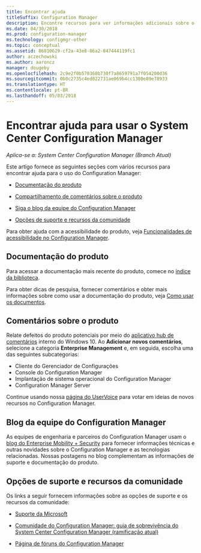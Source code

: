 ```yaml
---
title: Encontrar ajuda
titleSuffix: Configuration Manager
description: Encontre recursos para ver informações adicionais sobre o System Center Configuration Manager.
ms.date: 04/30/2018
ms.prod: configuration-manager
ms.technology: configmgr-other
ms.topic: conceptual
ms.assetid: 86810629-cf2a-43e8-86a2-847444119fc1
author: aczechowski
ms.author: aaroncz
manager: dougeby
ms.openlocfilehash: 2c9e2f0b570360b730f7a8659791a7f054200d36
ms.sourcegitcommit: 0b0c2735c4ed822731ae069b4cc1380e89e78933
ms.translationtype: HT
ms.contentlocale: pt-BR
ms.lasthandoff: 05/03/2018
---
```

# <a name="find-help-for-using-system-center-configuration-manager"></a>Encontrar ajuda para usar o System Center Configuration Manager

*Aplica-se a: System Center Configuration Manager (Branch Atual)*

Este artigo fornece as seguintes seções com vários recursos para encontrar ajuda para o uso do Configuration Manager:  

- [Documentação do produto](#bkmk_Info)  

- [Compartilhamento de comentários sobre o produto](#product-feedback)  

- [Siga o blog da equipe do Configuration Manager](#BKMK_ProductGroupBlog)  

- [Opções de suporte e recursos da comunidade](#BKMK_SupportOptions)  

Para obter ajuda com a acessibilidade do produto, veja [Funcionalidades de acessibilidade no Configuration Manager](../../core/understand/accessibility-features.md).  


##  <a name="bkmk_Info"></a> Documentação do produto  

Para acessar a documentação mais recente do produto, comece no [índice da biblioteca](https://docs.microsoft.com/sccm/).  

<a name="BKMK_SearchTips"></a>  

Para obter dicas de pesquisa, fornecer comentários e obter mais informações sobre como usar a documentação do produto, veja [Como usar os documentos](/sccm/core/understand/use-docs).  



## <a name="product-feedback"></a>Comentários sobre o produto
Relate defeitos do produto potenciais por meio do [aplicativo hub de comentários](https://support.microsoft.com/help/4021566/windows-10-send-feedback-to-microsoft-with-feedback-hub-app) interno do Windows 10. Ao **Adicionar novos comentários**, selecione a categoria **Enterprise Management** e, em seguida, escolha uma das seguintes subcategorias:
 - Cliente do Gerenciador de Configurações
 - Console do Configuration Manager
 - Implantação de sistema operacional do Configuration Manager
 - Configuration Manager Server

Continue usando nossa [página do UserVoice](http://configurationmanager.uservoice.com/) para votar em ideias de novos recursos no Configuration Manager.


##  <a name="BKMK_ProductGroupBlog"></a> Blog da equipe do Configuration Manager  
 As equipes de engenharia e parceiros do Configuration Manager usam o [blog do Enterprise Mobility + Security](https://cloudblogs.microsoft.com/enterprisemobility/?product=system-center-configuration-manager) para fornecer informações técnicas e outras novidades sobre o Configuration Manager e as tecnologias relacionadas. Nossas postagens no blog complementam as informações de suporte e documentação do produto.  


##  <a name="BKMK_SupportOptions"></a> Opções de suporte e recursos da comunidade  
 Os links a seguir fornecem informações sobre as opções de suporte e os recursos da comunidade:  

-   [Suporte da Microsoft](http://go.microsoft.com/fwlink/?LinkId=243064)  

-   [Comunidade do Configuration Manager: guia de sobrevivência do System Center Configuration Manager (ramificação atual)](http://social.technet.microsoft.com/wiki/contents/articles/33035.system-center-configuration-manager-current-branch-survival-guide.aspx )  

-   [Página de fóruns do Configuration Manager](https://social.technet.microsoft.com/Forums/en-US/home?category=ConfigMgrCB)  
    <!-- NOTE: the above URL requires "en-US" for the category to work -->